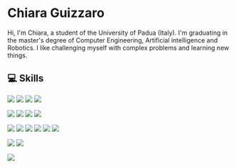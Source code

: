 <!-- <img src="https://github.com/chguizz/chguizz/blob/main/figures/myBanner_low.jpg"> -->

# Chiara Guizzaro

Hi, I'm Chiara, a student of the University of Padua (Italy). I'm graduating in the master's degree of Computer Engineering, Artificial intelligence and Robotics. I like challenging myself with complex problems and learning new things.

## 💻 Skills

![](https://img.shields.io/badge/Code-Python-informational?style=flat&logo=Python&logoColor=white&color=6dc63a)
![](https://img.shields.io/badge/Code-IPython-informational?style=flat&logo=Python&logoColor=white&color=6dc63a)
![](https://img.shields.io/badge/Code-C++-informational?style=flat&logo=C++&logoColor=white&color=6dc63a)
![](https://img.shields.io/badge/Code-Java-informational?style=flat&logo=Java&logoColor=white&color=6dc63a)  

![](https://img.shields.io/badge/Database-SQL-informational?style=flat&logo=SQL&logoColor=white&color=cfcb6b)
![](https://img.shields.io/badge/Tool-PostgreSQL-informational?style=flat&logoColor=white&color=cfcb6b)
![](https://img.shields.io/badge/Tool-pgAdmin-informational?style=flat&logoColor=white&color=cfcb6b)
![](https://img.shields.io/badge/Database-Firebase-informational?style=flat&logoColor=white&color=cfcb6b)  

![](https://img.shields.io/badge/AI-numpy-informational?style=flat&logoColor=white&color=e7936f)
![](https://img.shields.io/badge/AI-sklearn-informational?style=flat&logoColor=white&color=e7936f)
![](https://img.shields.io/badge/AI-Keras-informational?style=flat&logoColor=white&color=e7936f)
![](https://img.shields.io/badge/AI-TensorFlow-informational?style=flat&logoColor=white&color=e7936f)
![](https://img.shields.io/badge/AI-matplotlib-informational?style=flat&logoColor=white&color=e7936f)
![](https://img.shields.io/badge/AI-pandas-informational?style=flat&logoColor=white&color=e7936f)

![](https://img.shields.io/badge/Tool-Android_Studio-informational?style=flat&logoColor=white&color=de425b)
![](https://img.shields.io/badge/Tool-Visual_Studio-informational?style=flat&logoColor=white&color=de425b)

<!-- <img align="center" src="https://github-readme-stats.vercel.app/api/top-langs/?username=chguizz&theme=dracula"/> --> 
<img align="center" src="https://github-readme-stats.vercel.app/api//?username=chguizz&theme=dracula"/>
